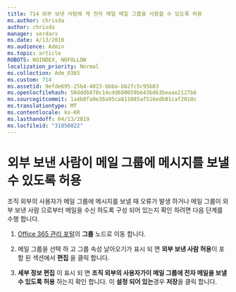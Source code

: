 ```yaml
---
title: 714 외부 보낸 사람에 게 전자 메일 메일 그룹을 사용할 수 있도록 허용
ms.author: chrisda
author: chrisda
manager: serdars
ms.date: 4/13/2018
ms.audience: Admin
ms.topic: article
ROBOTS: NOINDEX, NOFOLLOW
localization_priority: Normal
ms.collection: Adm_O365
ms.custom: 714
ms.assetid: 9efde695-25b4-4023-bbba-bb2fc5c95b83
ms.openlocfilehash: 58dddb870c14cdd690059bb43bd63beaae2127b6
ms.sourcegitcommit: 1a4b8fa9e38a95ca811085af516edb81caf2018c
ms.translationtype: MT
ms.contentlocale: ko-KR
ms.lasthandoff: 04/13/2019
ms.locfileid: "31858822"
---
```

# <a name="allow-external-senders-to-send-messages-to-distribution-groups"></a>외부 보낸 사람이 메일 그룹에 메시지를 보낼 수 있도록 허용

조직 외부의 사용자가 메일 그룹에 메시지를 보낼 때 오류가 발생 하거나 메일 그룹이 외부 보낸 사람 으로부터 메일을 수신 하도록 구성 되어 있는지 확인 하려면 다음 단계를 수행 합니다.

1. [Office 365 관리 포털](https://portal.office.com/adminportal/home#/groups)의 **그룹** 노드로 이동 합니다.

2. 메일 그룹을 선택 하 고 그룹 속성 날아오기가 표시 되 면 **외부 보낸 사람 허용**이 포함 된 섹션에서 **편집** 을 클릭 합니다.

3. **세부 정보 편집** 이 표시 되 면 **조직 외부의 사용자가이 메일 그룹에 전자 메일을 보낼 수 있도록 허용** 하는지 확인 합니다. 이 **설정 되어 있는**경우 **저장**을 클릭 합니다.
